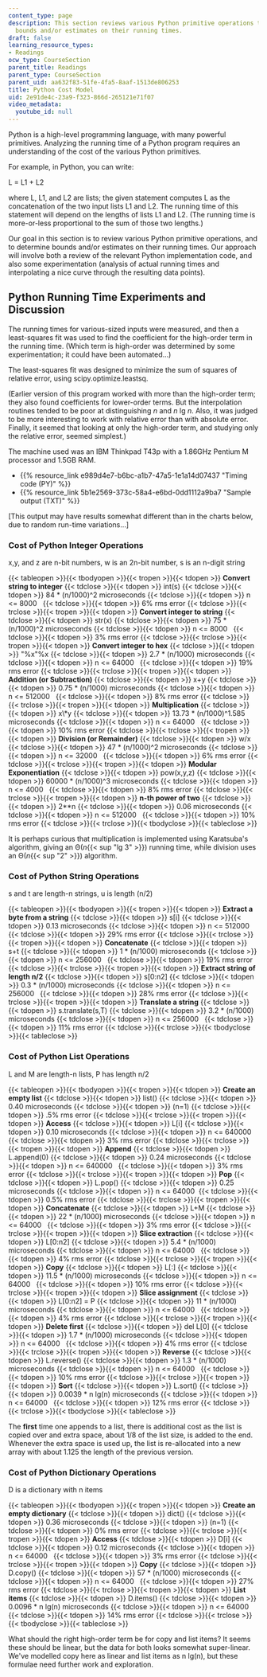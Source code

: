 ```yaml
---
content_type: page
description: This section reviews various Python primitive operations to determine
  bounds and/or estimates on their running times.
draft: false
learning_resource_types:
- Readings
ocw_type: CourseSection
parent_title: Readings
parent_type: CourseSection
parent_uid: aa632f83-51fe-4fa5-8aaf-1513de806253
title: Python Cost Model
uid: 2e91de4c-23a9-f323-866d-265121e71f07
video_metadata:
  youtube_id: null
---
```

Python is a high-level programming language, with many powerful primitives. Analyzing the running time of a Python program requires an understanding of the cost of the various Python primitives.

For example, in Python, you can write:

L = L1 + L2

where L, L1, and L2 are lists; the given statement computes L as the concatenation of the two input lists L1 and L2. The running time of this statement will depend on the lengths of lists L1 and L2. (The running time is more-or-less proportional to the sum of those two lengths.)

Our goal in this section is to review various Python primitive operations, and to determine bounds and/or estimates on their running times. Our approach will involve both a review of the relevant Python implementation code, and also some experimentation (analysis of actual running times and interpolating a nice curve through the resulting data points).

## Python Running Time Experiments and Discussion

The running times for various-sized inputs were measured, and then a least-squares fit was used to find the coefficient for the high-order term in the running time. (Which term is high-order was determined by some experimentation; it could have been automated…)

The least-squares fit was designed to minimize the sum of squares of relative error, using scipy.optimize.leastsq.

(Earlier version of this program worked with more than the high-order term; they also found coefficients for lower-order terms. But the interpolation routines tended to be poor at distinguishing *n* and *n* lg *n*. Also, it was judged to be more interesting to work with relative error than with absolute error. Finally, it seemed that looking at only the high-order term, and studying only the relative error, seemed simplest.)

The machine used was an IBM Thinkpad T43p with a 1.86GHz Pentium M processor and 1.5GB RAM.

- {{% resource_link e989d4e7-b6bc-a1b7-47a5-1e1a14d07437 "Timing code (PY)" %}}
- {{% resource_link 5b1e2569-373c-58a4-e6bd-0dd1112a9ba7 "Sample output (TXT)" %}}

\[This output may have results somewhat different than in the charts below, due to random run-time variations…\]

### **Cost of Python Integer Operations**

x,y, and z are n-bit numbers, w is an 2n-bit number, s is an n-digit string

{{< tableopen >}}{{< tbodyopen >}}{{< tropen >}}{{< tdopen >}}
**Convert string to integer**
{{< tdclose >}}{{< tdopen >}}
int(s)
{{< tdclose >}}{{< tdopen >}}
84 \* (n/1000)^2 microseconds
{{< tdclose >}}{{< tdopen >}}
n \<= 8000  
{{< tdclose >}}{{< tdopen >}}
6% rms error
{{< tdclose >}}{{< trclose >}}{{< tropen >}}{{< tdopen >}}
**Convert integer to string**
{{< tdclose >}}{{< tdopen >}}
str(x)
{{< tdclose >}}{{< tdopen >}}
75 \* (n/1000)^2 microseconds
{{< tdclose >}}{{< tdopen >}}
n \<= 8000  
{{< tdclose >}}{{< tdopen >}}
3% rms error
{{< tdclose >}}{{< trclose >}}{{< tropen >}}{{< tdopen >}}
**Convert integer to hex**
{{< tdclose >}}{{< tdopen >}}
"%x"%x
{{< tdclose >}}{{< tdopen >}}
2.7 \* (n/1000) microseconds
{{< tdclose >}}{{< tdopen >}}
n \<= 64000  
{{< tdclose >}}{{< tdopen >}}
19% rms error
{{< tdclose >}}{{< trclose >}}{{< tropen >}}{{< tdopen >}}
**Addition (or Subtraction)**
{{< tdclose >}}{{< tdopen >}}
x+y
{{< tdclose >}}{{< tdopen >}}
0.75 \* (n/1000) microseconds
{{< tdclose >}}{{< tdopen >}}
n \<= 512000  
{{< tdclose >}}{{< tdopen >}}
8% rms error
{{< tdclose >}}{{< trclose >}}{{< tropen >}}{{< tdopen >}}
**Multiplication**
{{< tdclose >}}{{< tdopen >}}
x\\\*y
{{< tdclose >}}{{< tdopen >}}
13.73 \* (n/1000)^1.585 microseconds
{{< tdclose >}}{{< tdopen >}}
n \<= 64000  
{{< tdclose >}}{{< tdopen >}}
10% rms error
{{< tdclose >}}{{< trclose >}}{{< tropen >}}{{< tdopen >}}
**Division (or Remainder)**
{{< tdclose >}}{{< tdopen >}}
w/x
{{< tdclose >}}{{< tdopen >}}
47 \* (n/1000)^2 microseconds
{{< tdclose >}}{{< tdopen >}}
n \<= 32000  
{{< tdclose >}}{{< tdopen >}}
6% rms error
{{< tdclose >}}{{< trclose >}}{{< tropen >}}{{< tdopen >}}
**Modular Exponentiation**
{{< tdclose >}}{{< tdopen >}}
pow(x,y,z)
{{< tdclose >}}{{< tdopen >}}
60000 \* (n/1000)^3 microseconds
{{< tdclose >}}{{< tdopen >}}
n \<= 4000  
{{< tdclose >}}{{< tdopen >}}
8% rms error
{{< tdclose >}}{{< trclose >}}{{< tropen >}}{{< tdopen >}}
**n-th power of two**
{{< tdclose >}}{{< tdopen >}}
2\*\*n
{{< tdclose >}}{{< tdopen >}}
0.06 microseconds
{{< tdclose >}}{{< tdopen >}}
n \<= 512000  
{{< tdclose >}}{{< tdopen >}}
10% rms error
{{< tdclose >}}{{< trclose >}}{{< tbodyclose >}}{{< tableclose >}}

It is perhaps curious that multiplication is implemented using Karatsuba's algorithm, giving an Θ(*n*{{< sup "lg 3" >}}) running time, while division uses an Θ(*n*{{< sup "2" >}}) algorithm.

### **Cost of Python String Operations**

s and t are length-n strings, u is length (n/2)

{{< tableopen >}}{{< tbodyopen >}}{{< tropen >}}{{< tdopen >}}
**Extract a byte from a string**
{{< tdclose >}}{{< tdopen >}}
s\[i\]
{{< tdclose >}}{{< tdopen >}}
0.13 microseconds
{{< tdclose >}}{{< tdopen >}}
n \<= 512000  
{{< tdclose >}}{{< tdopen >}}
29% rms error
{{< tdclose >}}{{< trclose >}}{{< tropen >}}{{< tdopen >}}
**Concatenate**
{{< tdclose >}}{{< tdopen >}}
s+t
{{< tdclose >}}{{< tdopen >}}
1 \* (n/1000) microseconds
{{< tdclose >}}{{< tdopen >}}
n \<= 256000  
{{< tdclose >}}{{< tdopen >}}
19% rms error
{{< tdclose >}}{{< trclose >}}{{< tropen >}}{{< tdopen >}}
**Extract string of length n/2**
{{< tdclose >}}{{< tdopen >}}
s\[0:n2\]
{{< tdclose >}}{{< tdopen >}}
0.3 \* (n/1000) microseconds
{{< tdclose >}}{{< tdopen >}}
n \<= 256000  
{{< tdclose >}}{{< tdopen >}}
28% rms error
{{< tdclose >}}{{< trclose >}}{{< tropen >}}{{< tdopen >}}
**Translate a string**
{{< tdclose >}}{{< tdopen >}}
s.translate(s,T)
{{< tdclose >}}{{< tdopen >}}
3.2 \* (n/1000) microseconds
{{< tdclose >}}{{< tdopen >}}
n \<= 256000  
{{< tdclose >}}{{< tdopen >}}
11% rms error
{{< tdclose >}}{{< trclose >}}{{< tbodyclose >}}{{< tableclose >}}

### **Cost of Python List Operations**

L and M are length-n lists, P has length n/2

{{< tableopen >}}{{< tbodyopen >}}{{< tropen >}}{{< tdopen >}}
**Create an empty list**
{{< tdclose >}}{{< tdopen >}}
list()
{{< tdclose >}}{{< tdopen >}}
0.40 microseconds
{{< tdclose >}}{{< tdopen >}}
(n=1)
{{< tdclose >}}{{< tdopen >}}
.5% rms error
{{< tdclose >}}{{< trclose >}}{{< tropen >}}{{< tdopen >}}
**Access**
{{< tdclose >}}{{< tdopen >}}
L\[i\]
{{< tdclose >}}{{< tdopen >}}
0.10 microseconds
{{< tdclose >}}{{< tdopen >}}
n \<= 640000  
{{< tdclose >}}{{< tdopen >}}
3% rms error
{{< tdclose >}}{{< trclose >}}{{< tropen >}}{{< tdopen >}}
**Append**
{{< tdclose >}}{{< tdopen >}}
L.append(0)
{{< tdclose >}}{{< tdopen >}}
0.24 microseconds
{{< tdclose >}}{{< tdopen >}}
n \<= 640000  
{{< tdclose >}}{{< tdopen >}}
3% rms error
{{< tdclose >}}{{< trclose >}}{{< tropen >}}{{< tdopen >}}
**Pop**
{{< tdclose >}}{{< tdopen >}}
L.pop()
{{< tdclose >}}{{< tdopen >}}
0.25 microseconds
{{< tdclose >}}{{< tdopen >}}
n \<= 64000 
{{< tdclose >}}{{< tdopen >}}
0.5% rms error
{{< tdclose >}}{{< trclose >}}{{< tropen >}}{{< tdopen >}}
**Concatenate**
{{< tdclose >}}{{< tdopen >}}
L+M
{{< tdclose >}}{{< tdopen >}}
22 \* (n/1000) microseconds
{{< tdclose >}}{{< tdopen >}}
n \<= 64000  
{{< tdclose >}}{{< tdopen >}}
3% rms error
{{< tdclose >}}{{< trclose >}}{{< tropen >}}{{< tdopen >}}
**Slice extraction**
{{< tdclose >}}{{< tdopen >}}
L\[0:n2\]
{{< tdclose >}}{{< tdopen >}}
5.4 \* (n/1000) microseconds
{{< tdclose >}}{{< tdopen >}}
n \<= 64000  
{{< tdclose >}}{{< tdopen >}}
4% rms error
{{< tdclose >}}{{< trclose >}}{{< tropen >}}{{< tdopen >}}
**Copy**
{{< tdclose >}}{{< tdopen >}}
L\[:\]
{{< tdclose >}}{{< tdopen >}}
11.5 \* (n/1000) microseconds
{{< tdclose >}}{{< tdopen >}}
n \<= 64000  
{{< tdclose >}}{{< tdopen >}}
10% rms error
{{< tdclose >}}{{< trclose >}}{{< tropen >}}{{< tdopen >}}
**Slice assignment**
{{< tdclose >}}{{< tdopen >}}
L\[0:n2\] = P
{{< tdclose >}}{{< tdopen >}}
11 \* (n/1000) microseconds
{{< tdclose >}}{{< tdopen >}}
n \<= 64000  
{{< tdclose >}}{{< tdopen >}}
4% rms error
{{< tdclose >}}{{< trclose >}}{{< tropen >}}{{< tdopen >}}
**Delete first**
{{< tdclose >}}{{< tdopen >}}
del L\[0\]
{{< tdclose >}}{{< tdopen >}}
1.7 \* (n/1000) microseconds
{{< tdclose >}}{{< tdopen >}}
n \<= 64000  
{{< tdclose >}}{{< tdopen >}}
4% rms error
{{< tdclose >}}{{< trclose >}}{{< tropen >}}{{< tdopen >}}
**Reverse**
{{< tdclose >}}{{< tdopen >}}
L.reverse()
{{< tdclose >}}{{< tdopen >}}
1.3 \* (n/1000) microseconds
{{< tdclose >}}{{< tdopen >}}
n \<= 64000  
{{< tdclose >}}{{< tdopen >}}
10% rms error
{{< tdclose >}}{{< trclose >}}{{< tropen >}}{{< tdopen >}}
**Sort**
{{< tdclose >}}{{< tdopen >}}
L.sort()
{{< tdclose >}}{{< tdopen >}}
0.0039 \* n lg(n) microseconds
{{< tdclose >}}{{< tdopen >}}
n \<= 64000  
{{< tdclose >}}{{< tdopen >}}
12% rms error
{{< tdclose >}}{{< trclose >}}{{< tbodyclose >}}{{< tableclose >}}

The **first** time one appends to a list, there is additional cost as the list is copied over and extra space, about 1/8 of the list size, is added to the end. Whenever the extra space is used up, the list is re-allocated into a new array with about 1.125 the length of the previous version.

### **Cost of Python Dictionary Operations**

D is a dictionary with n items

{{< tableopen >}}{{< tbodyopen >}}{{< tropen >}}{{< tdopen >}}
**Create an empty dictionary**
{{< tdclose >}}{{< tdopen >}}
dict()
{{< tdclose >}}{{< tdopen >}}
0.36 microseconds
{{< tdclose >}}{{< tdopen >}}
(n=1)
{{< tdclose >}}{{< tdopen >}}
0% rms error
{{< tdclose >}}{{< trclose >}}{{< tropen >}}{{< tdopen >}}
**Access**
{{< tdclose >}}{{< tdopen >}}
D\[i\]
{{< tdclose >}}{{< tdopen >}}
0.12 microseconds
{{< tdclose >}}{{< tdopen >}}
n \<= 64000  
{{< tdclose >}}{{< tdopen >}}
3% rms error
{{< tdclose >}}{{< trclose >}}{{< tropen >}}{{< tdopen >}}
**Copy**
{{< tdclose >}}{{< tdopen >}}
D.copy()
{{< tdclose >}}{{< tdopen >}}
57 \* (n/1000) microseconds
{{< tdclose >}}{{< tdopen >}}
n \<= 64000  
{{< tdclose >}}{{< tdopen >}}
27% rms error
{{< tdclose >}}{{< trclose >}}{{< tropen >}}{{< tdopen >}}
**List items**
{{< tdclose >}}{{< tdopen >}}
D.items()
{{< tdclose >}}{{< tdopen >}}
0.0096 \* n lg(n) microseconds
{{< tdclose >}}{{< tdopen >}}
n \<= 64000  
{{< tdclose >}}{{< tdopen >}}
14% rms error
{{< tdclose >}}{{< trclose >}}{{< tbodyclose >}}{{< tableclose >}}

What should the right high-order term be for copy and list items? It seems these should be linear, but the data for both looks somewhat super-linear. We've modelled copy here as linear and list items as n lg(n), but these formulae need further work and exploration.